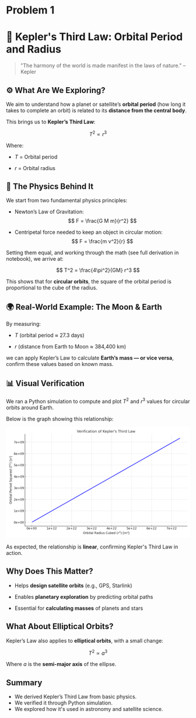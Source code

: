 # Problem 1


# 🌌 Kepler's Third Law: Orbital Period and Radius

> "The harmony of the world is made manifest in the laws of nature." – Kepler

## ⚙️ What Are We Exploring?

We aim to understand how a planet or satellite’s **orbital period** (how long it takes to complete an orbit) is related to its **distance from the central body**.

This brings us to **Kepler’s Third Law**:

$$
T^2 \propto r^3
$$

Where:

- $T$ = Orbital period

- $r$ = Orbital radius



## 📐 The Physics Behind It

We start from two fundamental physics principles:

- Newton’s Law of Gravitation:
  $$
  F = \frac{G M m}{r^2}
$$


- Centripetal force needed to keep an object in circular motion:
  $$
  F = \frac{m v^2}{r}
  $$


Setting them equal, and working through the math (see full derivation in notebook), we arrive at:

$$
T^2 = \frac{4\pi^2}{GM} r^3
$$


This shows that for **circular orbits**, the square of the orbital period is proportional to the cube of the radius.



## 🌍 Real-World Example: The Moon & Earth

By measuring:

- $T$ (orbital period ≈ 27.3 days)

- $r$ (distance from Earth to Moon ≈ 384,400 km)

we can apply Kepler’s Law to calculate **Earth’s mass — or vice versa**, confirm these values based on known mass.

## 📊 Visual Verification

We ran a Python simulation to compute and plot $T^2$ and $r^3$ values for circular orbits around Earth.

Below is the graph showing this relationship:

![Kepler T2 vs R3 Plot](kepler_t2_vs_r3_plot.png)

As expected, the relationship is **linear**, confirming Kepler's Third Law in action.



##  Why Does This Matter?

- Helps **design satellite orbits** (e.g., GPS, Starlink)

- Enables **planetary exploration** by predicting orbital paths

- Essential for **calculating masses** of planets and stars



##  What About Elliptical Orbits?

Kepler’s Law also applies to **elliptical orbits**, with a small change:

$$
T^2 \propto a^3
$$

Where $a$ is the **semi-major axis** of the ellipse.



##  Summary

- We derived Kepler’s Third Law from basic physics.
- We verified it through Python simulation.
- We explored how it's used in astronomy and satellite science.






